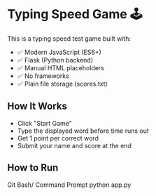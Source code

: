 # Typing Speed Game 🕹️

This is a typing speed test game built with:

- ✅ Modern JavaScript (ES6+)
- ✅ Flask (Python backend)
- ✅ Manual HTML placeholders
- ✅ No frameworks
- ✅ Plain file storage (scores.txt)

## How It Works

- Click "Start Game"
- Type the displayed word before time runs out
- Get 1 point per correct word
- Submit your name and score at the end

## How to Run

Git Bash/ Command Prompt
python app.py
